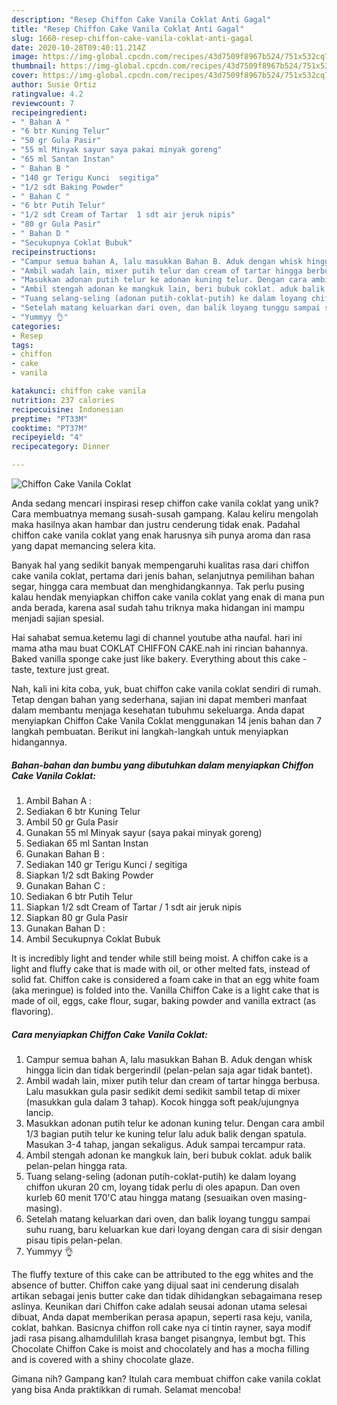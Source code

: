 ```yaml
---
description: "Resep Chiffon Cake Vanila Coklat Anti Gagal"
title: "Resep Chiffon Cake Vanila Coklat Anti Gagal"
slug: 1660-resep-chiffon-cake-vanila-coklat-anti-gagal
date: 2020-10-28T09:40:11.214Z
image: https://img-global.cpcdn.com/recipes/43d7509f8967b524/751x532cq70/chiffon-cake-vanila-coklat-foto-resep-utama.jpg
thumbnail: https://img-global.cpcdn.com/recipes/43d7509f8967b524/751x532cq70/chiffon-cake-vanila-coklat-foto-resep-utama.jpg
cover: https://img-global.cpcdn.com/recipes/43d7509f8967b524/751x532cq70/chiffon-cake-vanila-coklat-foto-resep-utama.jpg
author: Susie Ortiz
ratingvalue: 4.2
reviewcount: 7
recipeingredient:
- " Bahan A "
- "6 btr Kuning Telur"
- "50 gr Gula Pasir"
- "55 ml Minyak sayur saya pakai minyak goreng"
- "65 ml Santan Instan"
- " Bahan B "
- "140 gr Terigu Kunci  segitiga"
- "1/2 sdt Baking Powder"
- " Bahan C "
- "6 btr Putih Telur"
- "1/2 sdt Cream of Tartar  1 sdt air jeruk nipis"
- "80 gr Gula Pasir"
- " Bahan D "
- "Secukupnya Coklat Bubuk"
recipeinstructions:
- "Campur semua bahan A, lalu masukkan Bahan B. Aduk dengan whisk hingga licin dan tidak bergerindil (pelan-pelan saja agar tidak bantet)."
- "Ambil wadah lain, mixer putih telur dan cream of tartar hingga berbusa. Lalu masukkan gula pasir sedikit demi sedikit sambil tetap di mixer (masukkan gula dalam 3 tahap). Kocok hingga soft peak/ujungnya lancip."
- "Masukkan adonan putih telur ke adonan kuning telur. Dengan cara ambil 1/3 bagian putih telur ke kuning telur lalu aduk balik dengan spatula. Masukan 3-4 tahap, jangan sekaligus. Aduk sampai tercampur rata."
- "Ambil stengah adonan ke mangkuk lain, beri bubuk coklat. aduk balik pelan-pelan hingga rata."
- "Tuang selang-seling (adonan putih-coklat-putih) ke dalam loyang chiffon ukuran 20 cm, loyang tidak perlu di oles apapun. Dan oven kurleb 60 menit 170&#39;C atau hingga matang (sesuaikan oven masing-masing)."
- "Setelah matang keluarkan dari oven, dan balik loyang tunggu sampai suhu ruang, baru keluarkan kue dari loyang dengan cara di sisir dengan pisau tipis pelan-pelan."
- "Yummyy 👌"
categories:
- Resep
tags:
- chiffon
- cake
- vanila

katakunci: chiffon cake vanila 
nutrition: 237 calories
recipecuisine: Indonesian
preptime: "PT33M"
cooktime: "PT37M"
recipeyield: "4"
recipecategory: Dinner

---
```



![Chiffon Cake Vanila Coklat](https://img-global.cpcdn.com/recipes/43d7509f8967b524/751x532cq70/chiffon-cake-vanila-coklat-foto-resep-utama.jpg)

Anda sedang mencari inspirasi resep chiffon cake vanila coklat yang unik? Cara membuatnya memang susah-susah gampang. Kalau keliru mengolah maka hasilnya akan hambar dan justru cenderung tidak enak. Padahal chiffon cake vanila coklat yang enak harusnya sih punya aroma dan rasa yang dapat memancing selera kita.

Banyak hal yang sedikit banyak mempengaruhi kualitas rasa dari chiffon cake vanila coklat, pertama dari jenis bahan, selanjutnya pemilihan bahan segar, hingga cara membuat dan menghidangkannya. Tak perlu pusing kalau hendak menyiapkan chiffon cake vanila coklat yang enak di mana pun anda berada, karena asal sudah tahu triknya maka hidangan ini mampu menjadi sajian spesial.

Hai sahabat semua.ketemu lagi di channel youtube atha naufal. hari ini mama atha mau buat COKLAT CHIFFON CAKE.nah ini rincian bahannya. Baked vanilla sponge cake just like bakery. Everything about this cake - taste, texture just great.


Nah, kali ini kita coba, yuk, buat chiffon cake vanila coklat sendiri di rumah. Tetap dengan bahan yang sederhana, sajian ini dapat memberi manfaat dalam membantu menjaga kesehatan tubuhmu sekeluarga. Anda dapat menyiapkan Chiffon Cake Vanila Coklat menggunakan 14 jenis bahan dan 7 langkah pembuatan. Berikut ini langkah-langkah untuk menyiapkan hidangannya.

<!--inarticleads1-->

##### Bahan-bahan dan bumbu yang dibutuhkan dalam menyiapkan Chiffon Cake Vanila Coklat:

1. Ambil  Bahan A :
1. Sediakan 6 btr Kuning Telur
1. Ambil 50 gr Gula Pasir
1. Gunakan 55 ml Minyak sayur (saya pakai minyak goreng)
1. Sediakan 65 ml Santan Instan
1. Gunakan  Bahan B :
1. Sediakan 140 gr Terigu Kunci / segitiga
1. Siapkan 1/2 sdt Baking Powder
1. Gunakan  Bahan C :
1. Sediakan 6 btr Putih Telur
1. Siapkan 1/2 sdt Cream of Tartar / 1 sdt air jeruk nipis
1. Siapkan 80 gr Gula Pasir
1. Gunakan  Bahan D :
1. Ambil Secukupnya Coklat Bubuk


It is incredibly light and tender while still being moist. A chiffon cake is a light and fluffy cake that is made with oil, or other melted fats, instead of solid fat. Chiffon cake is considered a foam cake in that an egg white foam (aka meringue) is folded into the. Vanilla Chiffon Cake is a light cake that is made of oil, eggs, cake flour, sugar, baking powder and vanilla extract (as flavoring). 

<!--inarticleads2-->

##### Cara menyiapkan Chiffon Cake Vanila Coklat:

1. Campur semua bahan A, lalu masukkan Bahan B. Aduk dengan whisk hingga licin dan tidak bergerindil (pelan-pelan saja agar tidak bantet).
1. Ambil wadah lain, mixer putih telur dan cream of tartar hingga berbusa. Lalu masukkan gula pasir sedikit demi sedikit sambil tetap di mixer (masukkan gula dalam 3 tahap). Kocok hingga soft peak/ujungnya lancip.
1. Masukkan adonan putih telur ke adonan kuning telur. Dengan cara ambil 1/3 bagian putih telur ke kuning telur lalu aduk balik dengan spatula. Masukan 3-4 tahap, jangan sekaligus. Aduk sampai tercampur rata.
1. Ambil stengah adonan ke mangkuk lain, beri bubuk coklat. aduk balik pelan-pelan hingga rata.
1. Tuang selang-seling (adonan putih-coklat-putih) ke dalam loyang chiffon ukuran 20 cm, loyang tidak perlu di oles apapun. Dan oven kurleb 60 menit 170&#39;C atau hingga matang (sesuaikan oven masing-masing).
1. Setelah matang keluarkan dari oven, dan balik loyang tunggu sampai suhu ruang, baru keluarkan kue dari loyang dengan cara di sisir dengan pisau tipis pelan-pelan.
1. Yummyy 👌


The fluffy texture of this cake can be attributed to the egg whites and the absence of butter. Chiffon cake yang dijual saat ini cenderung disalah artikan sebagai jenis butter cake dan tidak dihidangkan sebagaimana resep aslinya. Keunikan dari Chiffon cake adalah seusai adonan utama selesai dibuat, Anda dapat memberikan perasa apapun, seperti rasa keju, vanila, coklat, bahkan. Basicnya chiffon roll cake nya ci tintin rayner, saya modif jadi rasa pisang.alhamdulillah krasa banget pisangnya, lembut bgt. This Chocolate Chiffon Cake is moist and chocolately and has a mocha filling and is covered with a shiny chocolate glaze. 

Gimana nih? Gampang kan? Itulah cara membuat chiffon cake vanila coklat yang bisa Anda praktikkan di rumah. Selamat mencoba!
